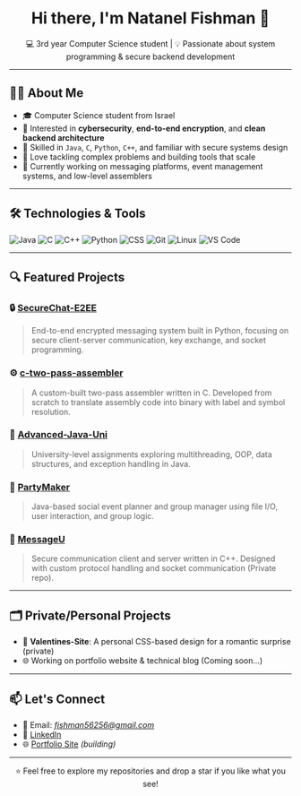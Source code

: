 <h1 align="center">Hi there, I'm Natanel Fishman 👋</h1>

<p align="center">
  💻 3rd year Computer Science student | 💡 Passionate about system programming & secure backend development
</p>

---

## 👨‍💻 About Me

- 🎓 Computer Science student from Israel  
- 🔐 Interested in **cybersecurity**, **end-to-end encryption**, and **clean backend architecture**  
- 🔧 Skilled in `Java`, `C`, `Python`, `C++`, and familiar with secure systems design  
- 🤖 Love tackling complex problems and building tools that scale  
- 🌱 Currently working on messaging platforms, event management systems, and low-level assemblers

---

## 🛠️ Technologies & Tools

![Java](https://img.shields.io/badge/Java-ED8B00?style=flat&logo=java&logoColor=white)
![C](https://img.shields.io/badge/C-00599C?style=flat&logo=c&logoColor=white)
![C++](https://img.shields.io/badge/C++-00599C?style=flat&logo=c%2B%2B&logoColor=white)
![Python](https://img.shields.io/badge/Python-3776AB?style=flat&logo=python&logoColor=white)
![CSS](https://img.shields.io/badge/CSS-1572B6?style=flat&logo=css3&logoColor=white)
![Git](https://img.shields.io/badge/Git-F05032?style=flat&logo=git&logoColor=white)
![Linux](https://img.shields.io/badge/Linux-FCC624?style=flat&logo=linux&logoColor=black)
![VS Code](https://img.shields.io/badge/VSCode-007ACC?style=flat&logo=visual-studio-code&logoColor=white)

---

## 🔍 Featured Projects

### 🔒 [SecureChat-E2EE](https://github.com/Natifishman/SecureChat-E2EE)
> End-to-end encrypted messaging system built in Python, focusing on secure client-server communication, key exchange, and socket programming.

### ⚙️ [c-two-pass-assembler](https://github.com/Natifishman/c-two-pass-assembler)
> A custom-built two-pass assembler written in C. Developed from scratch to translate assembly code into binary with label and symbol resolution.

### 🧠 [Advanced-Java-Uni](https://github.com/Natifishman/Advanced-Java-Uni)
> University-level assignments exploring multithreading, OOP, data structures, and exception handling in Java.

### 🎉 [PartyMaker](https://github.com/Natifishman/PartyMaker)
> Java-based social event planner and group manager using file I/O, user interaction, and group logic.

### 💬 [MessageU](Private)
> Secure communication client and server written in C++. Designed with custom protocol handling and socket communication (Private repo).

---

## 🗂️ Private/Personal Projects

- 💌 **Valentines-Site**: A personal CSS-based design for a romantic surprise (private)
- 🌐 Working on portfolio website & technical blog (Coming soon...)

---

## 📫 Let's Connect

- 📧 Email: *fishman56256@gmail.com*
- 💼 [LinkedIn](https://www.linkedin.com/in/natanelf/)
- 🌐 [Portfolio Site](https://yourdomain.com) _(building)_

---

<p align="center">⭐️ Feel free to explore my repositories and drop a star if you like what you see!</p>

